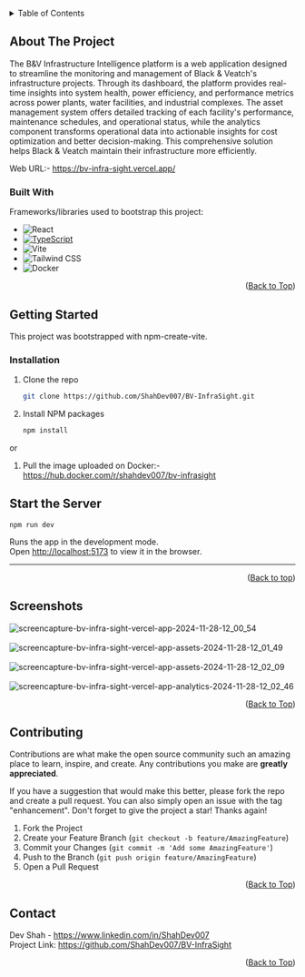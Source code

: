 <a name="readme-top" id="readme-top"></a>

<!-- TABLE OF CONTENTS -->
<details>
  <summary>Table of Contents</summary>
  <ol>
    <li>
      <a href="#about-the-project">About The Project</a>
      <ul>
        <li><a href="#built-with">Built With</a></li>
      </ul>
    </li>
    <li>
      <a href="#getting-started">Getting Started</a>
      <ul>
        <li><a href="#start-the-server">Start the Server</a></li>
      </ul>
      <ul>
        <li><a href="#screenshots">Screenshots</a></li>
      </ul>
    </li>
    <li><a href="#contributing">Contributing</a></li>
    <li><a href="#contact">Contact</a></li>
  </ol>
</details>



<!-- ABOUT THE PROJECT -->
## About The Project

The B&V Infrastructure Intelligence platform is a web application designed to streamline the monitoring and management of Black & Veatch's infrastructure projects. Through its dashboard, the platform provides real-time insights into system health, power efficiency, and performance metrics across power plants, water facilities, and industrial complexes. The asset management system offers detailed tracking of each facility's performance, maintenance schedules, and operational status, while the analytics component transforms operational data into actionable insights for cost optimization and better decision-making. This comprehensive solution helps Black & Veatch maintain their infrastructure more efficiently.

Web URL:- https://bv-infra-sight.vercel.app/

### Built With

Frameworks/libraries used to bootstrap this project:

* ![React](https://img.shields.io/badge/React-20232A?style=for-the-badge&logo=react&logoColor=61DAFB)
* [![TypeScript](https://img.shields.io/badge/TypeScript-3178C6?logo=typescript&logoColor=fff)](#)
* ![Vite](https://img.shields.io/badge/Vite-B73BFE?style=for-the-badge&logo=vite&logoColor=FFD62E)
* ![Tailwind CSS](https://img.shields.io/badge/Tailwind_CSS-38B2AC?style=for-the-badge&logo=tailwind-css&logoColor=white)
* ![Docker](https://img.shields.io/badge/Docker-2CA5E0?style=for-the-badge&logo=docker&logoColor=white)

<p align="right">(<a href="#readme-top">Back to Top</a>)</p>


## Getting Started 

This project was bootstrapped with npm-create-vite.

### Installation



1. Clone the repo
   ```sh
   git clone https://github.com/ShahDev007/BV-InfraSight.git
   ```
2. Install NPM packages
   ```sh
   npm install

 or

1. Pull the image uploaded on Docker:- https://hub.docker.com/r/shahdev007/bv-infrasight

## Start the Server

 `npm run dev`

Runs the app in the development mode.\
Open [http://localhost:5173](http://localhost:5173) to view it in the browser.

----------------------------------------------------------------------------------------------------------------------------------------


<p align="right">(<a href="#readme-top">Back to top</a>)</p>



<!-- USAGE EXAMPLES -->
## Screenshots

![screencapture-bv-infra-sight-vercel-app-2024-11-28-12_00_54](https://github.com/user-attachments/assets/e2f6656e-c283-40ff-9eed-0693626ba79d)
<br><br>
![screencapture-bv-infra-sight-vercel-app-assets-2024-11-28-12_01_49](https://github.com/user-attachments/assets/e77d3dad-3cd8-4894-b084-8568caa019b6)
<br><br>
![screencapture-bv-infra-sight-vercel-app-assets-2024-11-28-12_02_09](https://github.com/user-attachments/assets/5240d37f-fc39-438f-aa93-e542911cd994)
<br><br>
![screencapture-bv-infra-sight-vercel-app-analytics-2024-11-28-12_02_46](https://github.com/user-attachments/assets/73818979-0263-48ee-95b6-d86ae64417b5)

<p align="right">(<a href="#readme-top">Back to Top</a>)</p>



<!-- CONTRIBUTING -->
## Contributing

Contributions are what make the open source community such an amazing place to learn, inspire, and create. Any contributions you make are **greatly appreciated**.

If you have a suggestion that would make this better, please fork the repo and create a pull request. You can also simply open an issue with the tag "enhancement".
Don't forget to give the project a star! Thanks again!

1. Fork the Project
2. Create your Feature Branch (`git checkout -b feature/AmazingFeature`)
3. Commit your Changes (`git commit -m 'Add some AmazingFeature'`)
4. Push to the Branch (`git push origin feature/AmazingFeature`)
5. Open a Pull Request

<p align="right">(<a href="#readme-top">Back to Top</a>)</p>


<!-- CONTACT -->
## Contact

Dev Shah - https://www.linkedin.com/in/ShahDev007
<br>
Project Link: https://github.com/ShahDev007/BV-InfraSight
<p align="right">(<a href="#readme-top">Back to Top</a>)</p>
